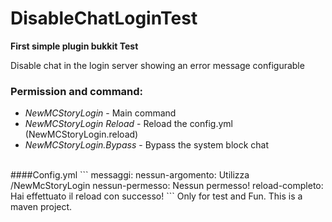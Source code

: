 # DisableChatLoginTest
**First simple plugin bukkit Test**

Disable chat in the login server showing an error message configurable

### Permission and command:
- *NewMCStoryLogin* - Main command
- *NewMCStoryLogin Reload* - Reload the config.yml (NewMCStoryLogin.reload) 
- *NewMCStoryLogin.Bypass* - Bypass the system block chat

<br />
####Config.yml
```
messaggi:
  nessun-argomento: Utilizza /NewMcStoryLogin <reload>
  nessun-permesso: Nessun permesso!
  reload-completo: Hai effettuato il reload con successo!
```
Only for test and Fun. This is a maven project.
